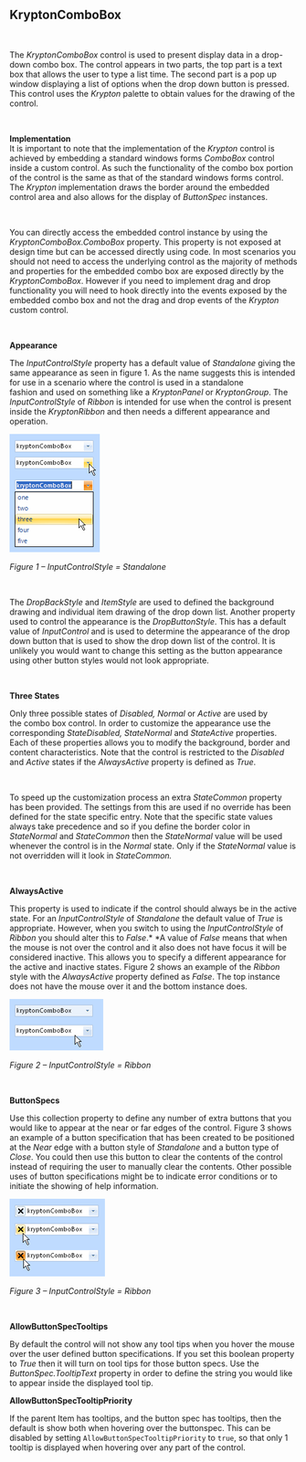 ## KryptonComboBox  
 

The *KryptonComboBox* control is used to present display data in a drop-down
combo box. The control appears in two parts, the top part is a text box that
allows the user to type a list time. The second part is a pop up window
displaying a list of options when the drop down button is pressed. This control
uses the *Krypton* palette to obtain values for the drawing of the control.

 

**Implementation**  
It is important to note that the implementation of the *Krypton* control is
achieved by embedding a standard windows forms *ComboBox* control inside a
custom control. As such the functionality of the combo box portion of the
control is the same as that of the standard windows forms control. The *Krypton*
implementation draws the border around the embedded control area and also allows
for the display of *ButtonSpec* instances.

 

You can directly access the embedded control instance by using the
*KryptonComboBox.ComboBox* property. This property is not exposed at design time
but can be accessed directly using code. In most scenarios you should not need
to access the underlying control as the majority of methods and properties for
the embedded combo box are exposed directly by the *KryptonComboBox*. However if
you need to implement drag and drop functionality you will need to hook directly
into the events exposed by the embedded combo box and not the drag and drop
events of the *Krypton* custom control.

 

**Appearance**  

The *InputControlStyle* property has a default value of *Standalone* giving the
same appearance as seen in figure 1. As the name suggests this is intended for
use in a scenario where the control is used in a standalone fashion and used
on something like a *KryptonPanel* or *KryptonGroup*. The *InputControlStyle* of
*Ribbon* is intended for use when the control is present inside the
*KryptonRibbon* and then needs a different appearance and operation.   

![*Figure 1 – InputControlStyle = Standalone*](Images/KryptonComboBox1.png)

*Figure 1 – InputControlStyle = Standalone*

 

The *DropBackStyle* and *ItemStyle* are used to defined the background drawing
and individual item drawing of the drop down list. Another property used to
control the appearance is the *DropButtonStyle*. This has a default value of
*InputControl* and is used to determine the appearance of the drop down button
that is used to show the drop down list of the control. It is unlikely you would
want to change this setting as the button appearance using other button styles
would not look appropriate.

 

**Three States**

Only three possible states of *Disabled, Normal* or *Active* are used by
the combo box control. In order to customize the appearance use the
corresponding *StateDisabled, StateNormal* and *StateActive* properties. Each of
these properties allows you to modify the background, border and content
characteristics. Note that the control is restricted to the *Disabled* and
*Active* states if the *AlwaysActive* property is defined as *True*.

 

To speed up the customization process an extra *StateCommon* property has been
provided. The settings from this are used if no override has been defined for
the state specific entry. Note that the specific state values always take
precedence and so if you define the border color in *StateNormal* and
*StateCommon* then the *StateNormal* value will be used whenever the control is
in the *Normal* state. Only if the *StateNormal* value is not overridden will it
look in *StateCommon.*

 

**AlwaysActive**

This property is used to indicate if the control should always be in the active
state. For an *InputControlStyle* of *Standalone* the default value of *True* is
appropriate. However, when you switch to using the *InputControlStyle* of
*Ribbon* you should alter this to *False*.* *A value of *False* means that when
the mouse is not over the control and it also does not have focus it will be
considered inactive. This allows you to specify a different appearance for the
active and inactive states. Figure 2 shows an example of the *Ribbon* style with
the *AlwaysActive* property defined as *False*. The top instance does not have
the mouse over it and the bottom instance does.

![*Figure 2 – InputControlStyle = Ribbon*](Images/KryptonComboBox2.png)

*Figure 2 – InputControlStyle = Ribbon*

 

**ButtonSpecs**

Use this collection property to define any number of extra buttons that you
would like to appear at the near or far edges of the control. Figure 3 shows an
example of a button specification that has been created to be positioned at the
*Near* edge with a button style of *Standalone* and a button type of *Close*.
You could then use this button to clear the contents of the control instead of
requiring the user to manually clear the contents. Other possible uses of button
specifications might be to indicate error conditions or to initiate the showing
of help information.

![*Figure 3 – InputControlStyle = Ribbon*](Images/KryptonComboBox3.png)

*Figure 3 – InputControlStyle = Ribbon*

 

**AllowButtonSpecTooltips**  

By default the control will not show any tool tips when you hover the mouse over
the user defined button specifications. If you set this boolean property to
*True* then it will turn on tool tips for those button specs. Use the
*ButtonSpec.TooltipText* property in order to define the string you would like
to appear inside the displayed tool tip.

**AllowButtonSpecTooltipPriority**

If the parent Item has tooltips, and the button spec has tooltips, then
the default is show both when hovering over the buttonspec. This can be disabled 
by setting `AllowButtonSpecTooltipPriority` to `true`, so that only 1 tooltip is
displayed when hovering over any part of the control.
